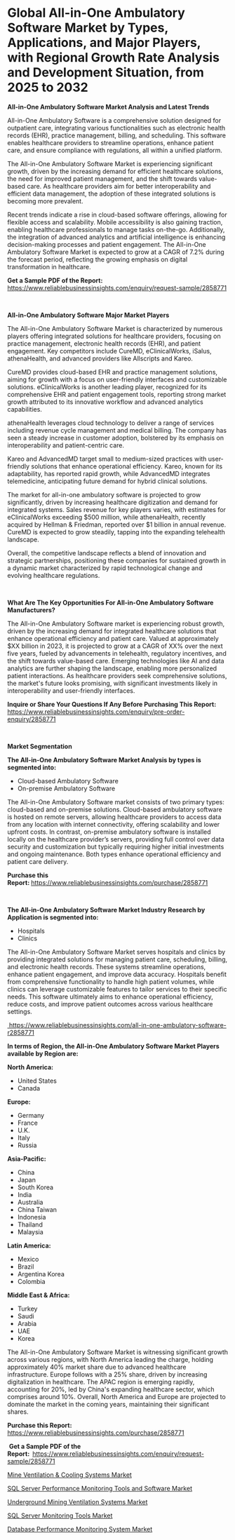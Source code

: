 <p><h1>Global All-in-One Ambulatory Software Market by Types, Applications, and Major Players, with Regional Growth Rate Analysis and Development Situation, from 2025 to 2032</h1></p><p><strong>All-in-One Ambulatory Software Market Analysis and Latest Trends</strong></p>
<p><p>All-in-One Ambulatory Software is a comprehensive solution designed for outpatient care, integrating various functionalities such as electronic health records (EHR), practice management, billing, and scheduling. This software enables healthcare providers to streamline operations, enhance patient care, and ensure compliance with regulations, all within a unified platform.</p><p>The All-in-One Ambulatory Software Market is experiencing significant growth, driven by the increasing demand for efficient healthcare solutions, the need for improved patient management, and the shift towards value-based care. As healthcare providers aim for better interoperability and efficient data management, the adoption of these integrated solutions is becoming more prevalent. </p><p>Recent trends indicate a rise in cloud-based software offerings, allowing for flexible access and scalability. Mobile accessibility is also gaining traction, enabling healthcare professionals to manage tasks on-the-go. Additionally, the integration of advanced analytics and artificial intelligence is enhancing decision-making processes and patient engagement. The All-in-One Ambulatory Software Market is expected to grow at a CAGR of 7.2% during the forecast period, reflecting the growing emphasis on digital transformation in healthcare.</p></p>
<p><strong>Get a Sample PDF of the Report:&nbsp;</strong> <a href="https://www.reliablebusinessinsights.com/enquiry/request-sample/2858771?utm_campaign=62&utm_medium=2&utm_source=Github&utm_content=ia&utm_term=12032025&utm_id=all-in-one-ambulatory-software">https://www.reliablebusinessinsights.com/enquiry/request-sample/2858771</a></p>
<p>&nbsp;</p>
<p><strong>All-in-One Ambulatory Software Major Market Players</strong></p>
<p><p>The All-in-One Ambulatory Software Market is characterized by numerous players offering integrated solutions for healthcare providers, focusing on practice management, electronic health records (EHR), and patient engagement. Key competitors include CureMD, eClinicalWorks, iSalus, athenaHealth, and advanced providers like Allscripts and Kareo.</p><p>CureMD provides cloud-based EHR and practice management solutions, aiming for growth with a focus on user-friendly interfaces and customizable solutions. eClinicalWorks is another leading player, recognized for its comprehensive EHR and patient engagement tools, reporting strong market growth attributed to its innovative workflow and advanced analytics capabilities.</p><p>athenaHealth leverages cloud technology to deliver a range of services including revenue cycle management and medical billing. The company has seen a steady increase in customer adoption, bolstered by its emphasis on interoperability and patient-centric care.</p><p>Kareo and AdvancedMD target small to medium-sized practices with user-friendly solutions that enhance operational efficiency. Kareo, known for its adaptability, has reported rapid growth, while AdvancedMD integrates telemedicine, anticipating future demand for hybrid clinical solutions.</p><p>The market for all-in-one ambulatory software is projected to grow significantly, driven by increasing healthcare digitization and demand for integrated systems. Sales revenue for key players varies, with estimates for eClinicalWorks exceeding $500 million, while athenaHealth, recently acquired by Hellman & Friedman, reported over $1 billion in annual revenue. CureMD is expected to grow steadily, tapping into the expanding telehealth landscape.</p><p>Overall, the competitive landscape reflects a blend of innovation and strategic partnerships, positioning these companies for sustained growth in a dynamic market characterized by rapid technological change and evolving healthcare regulations.</p></p>
<p>&nbsp;</p>
<p><strong>What Are The Key Opportunities For All-in-One Ambulatory Software Manufacturers?</strong></p>
<p><p>The All-in-One Ambulatory Software market is experiencing robust growth, driven by the increasing demand for integrated healthcare solutions that enhance operational efficiency and patient care. Valued at approximately $XX billion in 2023, it is projected to grow at a CAGR of XX% over the next five years, fueled by advancements in telehealth, regulatory incentives, and the shift towards value-based care. Emerging technologies like AI and data analytics are further shaping the landscape, enabling more personalized patient interactions. As healthcare providers seek comprehensive solutions, the market's future looks promising, with significant investments likely in interoperability and user-friendly interfaces.</p></p>
<p><strong>Inquire or Share Your Questions If Any Before Purchasing This Report:</strong> <a href="https://www.reliablebusinessinsights.com/enquiry/pre-order-enquiry/2858771?utm_campaign=62&utm_medium=2&utm_source=Github&utm_content=ia&utm_term=12032025&utm_id=all-in-one-ambulatory-software">https://www.reliablebusinessinsights.com/enquiry/pre-order-enquiry/2858771</a></p>
<p>&nbsp;</p>
<p><strong>Market Segmentation</strong></p>
<p><strong>The All-in-One Ambulatory Software Market Analysis by types is segmented into:</strong></p>
<p><ul><li>Cloud-based Ambulatory Software</li><li>On-premise Ambulatory Software</li></ul></p>
<p><p>The All-in-One Ambulatory Software market consists of two primary types: cloud-based and on-premise solutions. Cloud-based ambulatory software is hosted on remote servers, allowing healthcare providers to access data from any location with internet connectivity, offering scalability and lower upfront costs. In contrast, on-premise ambulatory software is installed locally on the healthcare provider’s servers, providing full control over data security and customization but typically requiring higher initial investments and ongoing maintenance. Both types enhance operational efficiency and patient care delivery.</p></p>
<p><strong>Purchase this Report:&nbsp;</strong><a href="https://www.reliablebusinessinsights.com/purchase/2858771?utm_campaign=62&utm_medium=2&utm_source=Github&utm_content=ia&utm_term=12032025&utm_id=all-in-one-ambulatory-software">https://www.reliablebusinessinsights.com/purchase/2858771</a></p>
<p>&nbsp;</p>
<p><strong>The All-in-One Ambulatory Software Market Industry Research by Application is segmented into:</strong></p>
<p><ul><li>Hospitals</li><li>Clinics</li></ul></p>
<p><p>The All-in-One Ambulatory Software Market serves hospitals and clinics by providing integrated solutions for managing patient care, scheduling, billing, and electronic health records. These systems streamline operations, enhance patient engagement, and improve data accuracy. Hospitals benefit from comprehensive functionality to handle high patient volumes, while clinics can leverage customizable features to tailor services to their specific needs. This software ultimately aims to enhance operational efficiency, reduce costs, and improve patient outcomes across various healthcare settings.</p></p>
<p><a href="https://www.reliablebusinessinsights.com/all-in-one-ambulatory-software-r2858771?utm_campaign=62&utm_medium=2&utm_source=Github&utm_content=ia&utm_term=12032025&utm_id=all-in-one-ambulatory-software">&nbsp;https://www.reliablebusinessinsights.com/all-in-one-ambulatory-software-r2858771</a></p>
<p><strong>In terms of Region, the All-in-One Ambulatory Software Market Players available by Region are:</strong></p>
<p>
    <p> <strong> North America: </strong>
        <ul>
            <li>United States</li>
            <li>Canada</li>
        </ul>
        </p> 
    <p> <strong> Europe: </strong>
        <ul>
            <li>Germany</li>
            <li>France</li>
            <li>U.K.</li>
            <li>Italy</li>
            <li>Russia</li>
        </ul>
        </p> 
    <p> <strong> Asia-Pacific: </strong>
        <ul>
            <li>China</li>
            <li>Japan</li>
            <li>South Korea</li>
            <li>India</li>
            <li>Australia</li>
            <li>China Taiwan</li>
            <li>Indonesia</li>
            <li>Thailand</li>
            <li>Malaysia</li>
        </ul>
        </p> 
    <p> <strong> Latin America: </strong>
        <ul>
            <li>Mexico</li>
            <li>Brazil</li>
            <li>Argentina Korea</li>
            <li>Colombia</li>
        </ul>
        </p> 
    <p> <strong> Middle East & Africa: </strong>
        <ul>
            <li>Turkey</li>
            <li>Saudi</li>
            <li>Arabia</li>
            <li>UAE</li>
            <li>Korea</li>
        </ul>
    </p>
    </p>
<p><p>The All-in-One Ambulatory Software Market is witnessing significant growth across various regions, with North America leading the charge, holding approximately 40% market share due to advanced healthcare infrastructure. Europe follows with a 25% share, driven by increasing digitalization in healthcare. The APAC region is emerging rapidly, accounting for 20%, led by China's expanding healthcare sector, which comprises around 10%. Overall, North America and Europe are projected to dominate the market in the coming years, maintaining their significant shares.</p></p>
<p><strong>Purchase this Report: </strong><a href="https://www.reliablebusinessinsights.com/purchase/2858771?utm_campaign=62&utm_medium=2&utm_source=Github&utm_content=ia&utm_term=12032025&utm_id=all-in-one-ambulatory-software">https://www.reliablebusinessinsights.com/purchase/2858771</a></p>
<p>&nbsp;<strong>Get a Sample PDF of the Report:&nbsp;&nbsp;</strong><a href="https://www.reliablebusinessinsights.com/enquiry/request-sample/2858771?utm_campaign=62&utm_medium=2&utm_source=Github&utm_content=ia&utm_term=12032025&utm_id=all-in-one-ambulatory-software">https://www.reliablebusinessinsights.com/enquiry/request-sample/2858771</a></p>
<p><strong></strong></p>
<p><p><a href="https://github.com/knipsfilip8f/Market-Research-Report-List-1/blob/main/mine-ventilation-cooling-systems-market.md?utm_campaign=62&utm_medium=2&utm_source=Github&utm_content=ia&utm_term=12032025&utm_id=all-in-one-ambulatory-software">Mine Ventilation & Cooling Systems Market</a></p><p><a href="https://github.com/dovbusmrking/Market-Research-Report-List-1/blob/main/sql-server-performance-monitoring-tools-and-software-market.md?utm_campaign=62&utm_medium=2&utm_source=Github&utm_content=ia&utm_term=12032025&utm_id=all-in-one-ambulatory-software">SQL Server Performance Monitoring Tools and Software Market</a></p><p><a href="https://github.com/azetehhasle/Market-Research-Report-List-1/blob/main/underground-mining-ventilation-systems-market.md?utm_campaign=62&utm_medium=2&utm_source=Github&utm_content=ia&utm_term=12032025&utm_id=all-in-one-ambulatory-software">Underground Mining Ventilation Systems Market</a></p><p><a href="https://github.com/ghimergela93/Market-Research-Report-List-1/blob/main/sql-server-monitoring-tools-market.md?utm_campaign=62&utm_medium=2&utm_source=Github&utm_content=ia&utm_term=12032025&utm_id=all-in-one-ambulatory-software">SQL Server Monitoring Tools Market</a></p><p><a href="https://github.com/ogbadujonito22/Market-Research-Report-List-1/blob/main/database-performance-monitoring-system-market.md?utm_campaign=62&utm_medium=2&utm_source=Github&utm_content=ia&utm_term=12032025&utm_id=all-in-one-ambulatory-software">Database Performance Monitoring System Market</a></p></p>